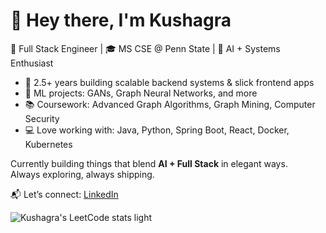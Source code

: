 # 👋 Hey there, I'm Kushagra

🚀 Full Stack Engineer | 🎓 MS CSE @ Penn State | 🧠 AI + Systems Enthusiast

- 🧱 2.5+ years building scalable backend systems & slick frontend apps  
- 🧠 ML projects: GANs, Graph Neural Networks, and more  
- 📚 Coursework: Advanced Graph Algorithms, Graph Mining, Computer Security  
- 💻 Love working with: Java, Python, Spring Boot, React, Docker, Kubernetes  

Currently building things that blend **AI + Full Stack** in elegant ways.  
Always exploring, always shipping.  

📬 Let’s connect: [LinkedIn](https://www.linkedin.com/in/YOUR-LINK-HERE)  

![Kushagra's LeetCode stats light](https://leetcode-badge-sage.vercel.app/badge/kush1499?bgColor=fff)
